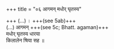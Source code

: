 +++
title = "०६ आगमन् मधोर् घृतस्य"

+++
(…) । +++(see 5ab)+++  
(…) आगमन् +++(see 5c; Bhatt. agaman)+++  
मधोर् घृतस्य धारया  
किलालेन श्रिया सह ॥